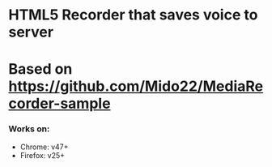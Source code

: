 #  HTML5 Recorder that saves voice to server
# Based on https://github.com/Mido22/MediaRecorder-sample


### Works on:
* Chrome: v47+
* Firefox: v25+
